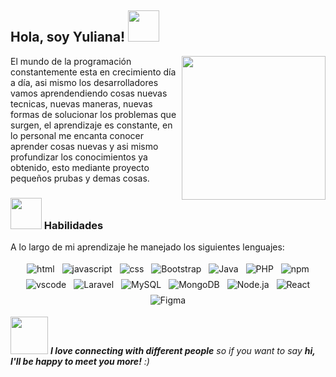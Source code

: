 <h2> Hola, soy Yuliana! <img src="https://media.giphy.com/media/mGcNjsfWAjY5AEZNw6/giphy.gif" width="50"></h2>
<img align='right' src="https://media.giphy.com/media/tqXgd2PcVQgWb2ZAB7/giphy.gif" width="230">
<p>El mundo de la programación constantemente esta en crecimiento día a día, asi mismo los desarrolladores vamos aprendendiendo cosas nuevas tecnicas, nuevas maneras, nuevas formas de solucionar los problemas que surgen, el aprendizaje es constante, en lo personal me encanta conocer aprender cosas nuevas y asi mismo profundizar los conocimientos ya obtenido, esto mediante proyecto pequeños prubas y demas cosas.</p>



### <img src="https://media.giphy.com/media/IzL0gtAuERKuESGN1t/giphy.gif" width="50"> Habilidades  
<p>A lo largo de mi aprendizaje he manejado los siguientes lenguajes:</p>

<p align="center">
 <img alt="html" style="vertical-align:top; margin:4px">
 <img alt="javascript" style="vertical-align:top; margin:4px">
 <img alt="css" style="vertical-align:top; margin:4px">
 <img alt="Bootstrap" style="vertical-align:top; margin:4px">
 <img alt="Java" style="vertical-align:top; margin:4px">
 <img alt="PHP" style="vertical-align:top; margin:4px">
 <img alt="npm" style="vertical-align:top; margin:4px">
 <img alt="vscode" style="vertical-align:top; margin:4px">
 <img alt="Laravel" style="vertical-align:top; margin:4px">
 <img alt="MySQL" style="vertical-align:top; margin:4px">
 <img alt="MongoDB" style="vertical-align:top; margin:4px">
 <img alt="Node.ja" style="vertical-align:top; margin:4px">
 <img alt="React" style="vertical-align:top; margin:4px">
 <img alt="Figma" style="vertical-align:top; margin:4px">
</p>

<img src="https://media.giphy.com/media/LnQjpWaON8nhr21vNW/giphy.gif" width="60"> <em><b>I love connecting with different people</b> so if you want to say <b>hi, I'll be happy to meet you more!</b> :)</em>

